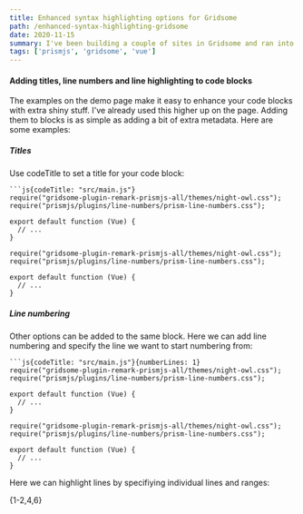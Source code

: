 ```yaml
---
title: Enhanced syntax highlighting options for Gridsome
path: /enhanced-syntax-highlighting-gridsome
date: 2020-11-15
summary: I've been building a couple of sites in Gridsome and ran into a few little issues getting syntax highlighting applied to code blocks. This is how I solved it.
tags: ['prismjs', 'gridsome', 'vue']
---
```


#### Adding titles, line numbers and line highlighting to code blocks

The examples on the demo page make it easy to enhance your code blocks with extra shiny stuff. I've already used this higher up on the page. Adding them to blocks is as simple as adding a bit of extra metadata. Here are some examples:

##### Titles

Use codeTitle to set a title for your code block:

```
```js{codeTitle: "src/main.js"}
require("gridsome-plugin-remark-prismjs-all/themes/night-owl.css");
require("prismjs/plugins/line-numbers/prism-line-numbers.css");

export default function (Vue) {
  // ...
}
```

```js{codeTitle: "src/main.js"}
require("gridsome-plugin-remark-prismjs-all/themes/night-owl.css");
require("prismjs/plugins/line-numbers/prism-line-numbers.css");

export default function (Vue) {
  // ...
}
```

##### Line numbering

Other options can be added to the same block. Here we can add line numbering and specify the line we want to start numbering from:

```
```js{codeTitle: "src/main.js"}{numberLines: 1}
require("gridsome-plugin-remark-prismjs-all/themes/night-owl.css");
require("prismjs/plugins/line-numbers/prism-line-numbers.css");

export default function (Vue) {
  // ...
}
```

```js{codeTitle: "src/main.js"}{numberLines: 1}
require("gridsome-plugin-remark-prismjs-all/themes/night-owl.css");
require("prismjs/plugins/line-numbers/prism-line-numbers.css");

export default function (Vue) {
  // ...
}
```

 Here we can highlight lines by specifiying individual lines and ranges:

 {1-2,4,6}